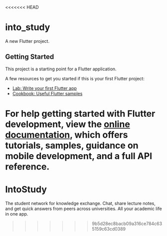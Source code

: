 <<<<<<< HEAD
# into_study

A new Flutter project.

## Getting Started

This project is a starting point for a Flutter application.

A few resources to get you started if this is your first Flutter project:

- [Lab: Write your first Flutter app](https://docs.flutter.dev/get-started/codelab)
- [Cookbook: Useful Flutter samples](https://docs.flutter.dev/cookbook)

For help getting started with Flutter development, view the
[online documentation](https://docs.flutter.dev/), which offers tutorials,
samples, guidance on mobile development, and a full API reference.
=======
# IntoStudy
The student network for knowledge exchange. Chat, share lecture notes, and get quick answers from peers across universities. All your academic life in one app.
>>>>>>> 9b5d28ec8bacb09a316ce784c635159c63cd0389
